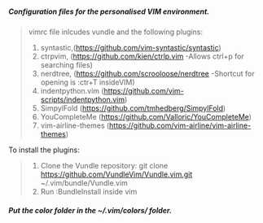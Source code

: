 ##### Configuration files for the personalised VIM environment.
>  vimrc file inlcudes vundle and the following plugins:
> 1. syntastic,(https://github.com/vim-syntastic/syntastic)
> 2. ctrpvim, (https://github.com/kien/ctrlp.vim -Allows ctrl+p for searching files)
> 3. nerdtree, (https://github.com/scrooloose/nerdtree -Shortcut for opening is :ctr+T insideVIM)
> 4. indentpython.vim (https://github.com/vim-scripts/indentpython.vim)
> 5. SimpylFold (https://github.com/tmhedberg/SimpylFold)
> 6. YouCompleteMe (https://github.com/Valloric/YouCompleteMe)
> 7. vim-airline-themes (https://github.com/vim-airline/vim-airline-themes)

To install the plugins:
> 1. Clone the Vundle repository: git clone https://github.com/VundleVim/Vundle.vim.git ~/.vim/bundle/Vundle.vim
> 2. Run :BundleInstall inside vim

##### Put the color folder in the ~/.vim/colors/ folder.

